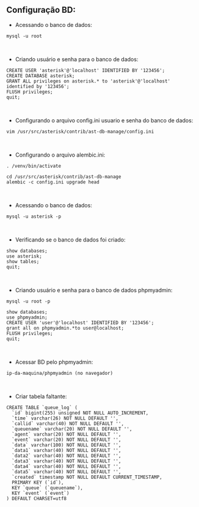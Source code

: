 ## Configuração BD:<br />

- Acessando o banco de dados:
``` 
mysql -u root 
```
<br/>

- Criando usuário e senha para o banco de dados:
``` 
CREATE USER 'asterisk'@'localhost' IDENTIFIED BY '123456';
CREATE DATABASE asterisk;
GRANT ALL privileges on asterisk.* to 'asterisk'@'localhost' identified by '123456';
FLUSH privileges;
quit; 
```
<br/>

- Configurando o arquivo config.ini usuario e senha do banco de dados:
```
vim /usr/src/asterisk/contrib/ast-db-manage/config.ini
```
<br/>

- Configurando o arquivo alembic.ini:
```
. /venv/bin/activate

cd /usr/src/asterisk/contrib/ast-db-manage
alembic -c config.ini upgrade head
```
<br/>

- Acessando o banco de dados:
```
mysql -u asterisk -p
```
<br/>

- Verificando se o banco de dados foi criado:
```
show databases;
use asterisk;
show tables;
quit;
```
<br/>

- Criando usuário e senha para o banco de dados phpmyadmin:
```
mysql -u root -p

show databases;
use phpmyadmin;
CREATE USER 'user'@'localhost' IDENTIFIED BY '123456';
grant all on phpmyadmin.*to user@localhost;
FLUSH privileges;
quit;
```
<br/>

- Acessar BD pelo phpmyadmin:
```
ip-da-maquina/phpmyadmin (no navegador)
```
<br/>

- Criar tabela faltante:
```
CREATE TABLE `queue_log` (
  `id` bigint(255) unsigned NOT NULL AUTO_INCREMENT,
  `time` varchar(26) NOT NULL DEFAULT '',
  `callid` varchar(40) NOT NULL DEFAULT '',
  `queuename` varchar(20) NOT NULL DEFAULT '',
  `agent` varchar(20) NOT NULL DEFAULT '',
  `event` varchar(20) NOT NULL DEFAULT '',
  `data` varchar(100) NOT NULL DEFAULT '',
  `data1` varchar(40) NOT NULL DEFAULT '',
  `data2` varchar(40) NOT NULL DEFAULT '',
  `data3` varchar(40) NOT NULL DEFAULT '',
  `data4` varchar(40) NOT NULL DEFAULT '',
  `data5` varchar(40) NOT NULL DEFAULT '',
  `created` timestamp NOT NULL DEFAULT CURRENT_TIMESTAMP,
  PRIMARY KEY (`id`),
  KEY `queue` (`queuename`),
  KEY `event` (`event`)
) DEFAULT CHARSET=utf8
```
